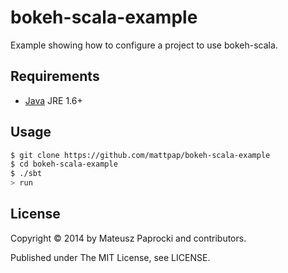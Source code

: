 # bokeh-scala-example

Example showing how to configure a project to use bokeh-scala.

## Requirements

* [Java](http://wwww.java.com) JRE 1.6+

## Usage

```bash
$ git clone https://github.com/mattpap/bokeh-scala-example
$ cd bokeh-scala-example
$ ./sbt
> run
```

## License

Copyright &copy; 2014 by Mateusz Paprocki and contributors.

Published under The MIT License, see LICENSE.
